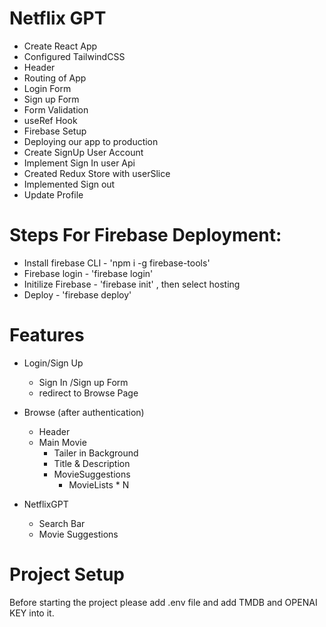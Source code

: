 # Netflix GPT
- Create React App
- Configured TailwindCSS
-  Header
-  Routing of App
-  Login Form
-  Sign up Form
- Form Validation
- useRef Hook
- Firebase Setup
- Deploying our app to production
- Create SignUp User Account
- Implement Sign In user Api
- Created Redux Store with userSlice
- Implemented Sign out 
- Update Profile

# Steps For Firebase Deployment:
- Install firebase CLI - 'npm i -g firebase-tools'
- Firebase login - 'firebase login'
- Initilize Firebase - 'firebase init' , then select hosting
- Deploy - 'firebase deploy'


# Features

- Login/Sign Up
    - Sign In /Sign up Form
    - redirect to Browse Page

- Browse (after authentication)
   - Header
   - Main Movie
       - Tailer in Background
       - Title & Description
       - MovieSuggestions
            - MovieLists * N
- NetflixGPT
    - Search Bar
    - Movie Suggestions

# Project Setup
Before starting the project please add .env file and add TMDB and OPENAI KEY into it.